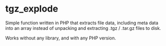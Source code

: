 # tgz_explode
Simple function written in PHP that extracts file data, including meta data into an array instead of unpacking and extracting .tgz / .tar.gz files to disk.

Works without any library, and with any PHP version.
